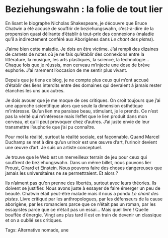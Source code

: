 # Beziehungswahn : la folie de tout lier

En lisant le biographe Nicholas Shakespeare, je découvre que Bruce Chatwin a été accusé de souffrir de beziehungswahn, c’est-à-dire de la propension quasi délirante d’établir à tout-prix des connexions (maladie qu’il a indirectement conféré aux Aborigènes dans *Le chant des pistes*).<span id="more-12599"></span>

J’aime bien cette maladie. Je dois en être victime. J’ai rempli des dizaines de carnets de notes où je ne fais qu’établir des connexions entre la littérature, la musique, les arts plastiques, la science, la technologie… Chaque fois que je réussis, mon cerveau m’injecte une dose de brève euphorie. J’ai rarement l’occasion de me sentir plus vivant.

Depuis que je tiens ce blog, je ne compte plus ceux qui m’ont accusé d’établir des liens interdits entre des domaines qui devraient à jamais rester étanches les uns aux autres.

Je dois avouer que je me moque de ces critiques. On croit toujours que j’ai une approche scientifique alors que seule la dimension esthétique m’intéresse. Qu’un lien me paraisse beau, stimulant, je le prends. Ce n’est pas la vérité qui m’intéresse mais l’effet que le lien produit dans mon cerveau, et qu’il peut provoquer chez d’autres. J’ai juste envie de leur transmettre l’euphorie que j’ai pu connaître.

Pour moi la réalité, surtout la réalité sociale, est façonnable. Quand Marcel Duchamp se met à dire qu’un urinoir est une œuvre d’art, l’urinoir devient une œuvre d’art. Je suis un artiste conceptuel.

Je trouve que le Web est un merveilleux terrain de jeu pour ceux qui souffrent de beziehungswahn. Dans un même billet, nous pouvons lier Proust, Girard et Einstein. Nous pouvons faire des choses dangereuses que jamais les universitaires ne se permettraient. Et alors ?

Ils n’aiment pas qu’on prenne des libertés, surtout avec leurs théories. Ils doivent se justifier. Nous avons juste à essayer de faire émerger un peu de beauté. Chatwin était peut-être malade mais il nous a pondu *Le chant des pistes*. Livre critiqué par les anthropologues, par les défenseurs de la cause aborigène, par les romanciers parce que ce n’était pas un roman, par les essayistes parce que ce n’était pas un essai… Mais quel livre ! Quelle bouffée d’énergie. Vingt ans plus tard il est en train de devenir un classique et on a oublié ses critiques.

Tags: Alternative nomade, une
